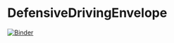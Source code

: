 # DefensiveDrivingEnvelope

[![Binder](https://mybinder.org/badge_logo.svg)](https://mybinder.org/v2/gh/schutera/DefensiveDrivingEnvelope/HEAD?labpath=DefensivePerceptionSandbox.ipynb)
